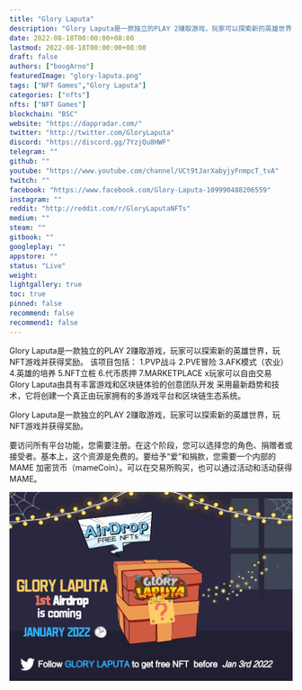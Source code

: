 ```yaml
---
title: "Glory Laputa"
description: "Glory Laputa是一款独立的PLAY 2赚取游戏，玩家可以探索新的英雄世界，玩NFT游戏并获得奖励。"
date: 2022-08-18T00:00:00+08:00
lastmod: 2022-08-18T00:00:00+08:00
draft: false
authors: ["boogArno"]
featuredImage: "glory-laputa.png"
tags: ["NFT Games","Glory Laputa"]
categories: ["nfts"]
nfts: ["NFT Games"]
blockchain: "BSC"
website: "https://dappradar.com/"
twitter: "http://twitter.com/GloryLaputa"
discord: "https://discord.gg/7YzjQu8HWF"
telegram: ""
github: ""
youtube: "https://www.youtube.com/channel/UCt9tJarXabyjyFnmpcT_tvA"
twitch: ""
facebook: "https://www.facebook.com/Glory-Laputa-109990488206559"
instagram: ""
reddit: "http://reddit.com/r/GloryLaputaNFTs"
medium: ""
steam: ""
gitbook: ""
googleplay: ""
appstore: ""
status: "Live"
weight: 
lightgallery: true
toc: true
pinned: false
recommend: false
recommend1: false
---
```

Glory Laputa是一款独立的PLAY 2赚取游戏，玩家可以探索新的英雄世界，玩NFT游戏并获得奖励。
该项目包括：
1.PVP战斗
2.PVE冒险
3.AFK模式（农业）
4.英雄的培养
5.NFT立桩
6.代币质押
7.MARKETPLACE x玩家可以自由交易
Glory Laputa由具有丰富游戏和区块链体验的创意团队开发
采用最新趋势和技术，它将创建一个真正由玩家拥有的多游戏平台和区块链生态系统。

Glory Laputa是一款独立的PLAY 2赚取游戏，玩家可以探索新的英雄世界，玩NFT游戏并获得奖励。

要访问所有平台功能，您需要注册。在这个阶段，您可以选择您的角色、捐赠者或接受者。基本上，这个资源是免费的。要给予“爱”和捐款，您需要一个内部的 MAME 加密货币（mameCoin）。可以在交易所购买，也可以通过活动和活动获得MAME。

![glorylaputa-dapp-games-bsc-image1_5622d1d4cbf082c3e96320ae5541bdce](glorylaputa-dapp-games-bsc-image1_5622d1d4cbf082c3e96320ae5541bdce.png)